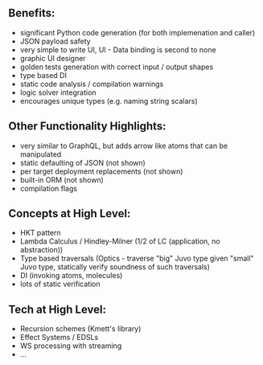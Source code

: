 
## Benefits:

* significant Python code generation (for both implemenation and caller)
* JSON payload safety
* very simple to write UI, UI - Data binding is second to none
* graphic UI designer
* golden tests generation with correct input / output shapes
* type based DI
* static code analysis / compilation warnings
* logic solver integration
* encourages unique types (e.g. naming string scalars)


## Other Functionality Highlights:

* very similar to GraphQL, but adds arrow like atoms that can be manipulated
* static defaulting of JSON (not shown)
* per target deployment replacements (not shown)
* built-in ORM (not shown)
* compilation flags


## Concepts at High Level:

* HKT pattern
* Lambda Calculus / Hindley-Milner (1/2 of LC (application, no abstraction))
* Type based traversals (Optics - traverse "big" Juvo type given "small" Juvo type, statically verify soundness of such traversals)
* DI (invoking atoms, molecules)
* lots of static verification


## Tech at High Level:

* Recursion schemes (Kmett's library)
* Effect Systems / EDSLs
* WS processing with streaming
* ...